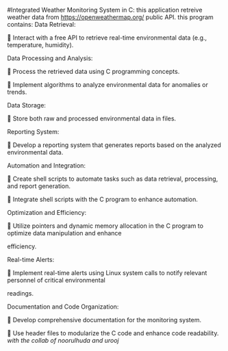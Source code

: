 #Integrated Weather Monitoring System in C:
this application retreive weather data from https://openweathermap.org/ public API.
this program contains:
Data Retrieval:

 Interact with a free API to retrieve real-time environmental data (e.g., temperature, humidity).

Data Processing and Analysis:

 Process the retrieved data using C programming concepts.

 Implement algorithms to analyze environmental data for anomalies or trends.

Data Storage:

 Store both raw and processed environmental data in files.

Reporting System:

 Develop a reporting system that generates reports based on the analyzed environmental data.

Automation and Integration:

 Create shell scripts to automate tasks such as data retrieval, processing, and report generation.

 Integrate shell scripts with the C program to enhance automation.

Optimization and Efficiency:

 Utilize pointers and dynamic memory allocation in the C program to optimize data manipulation and enhance 

efficiency.

Real-time Alerts:

 Implement real-time alerts using Linux system calls to notify relevant personnel of critical environmental 

readings.

Documentation and Code Organization:

 Develop comprehensive documentation for the monitoring system.

 Use header files to modularize the C code and enhance code readability.        
*with the collab of noorulhuda and urooj*
